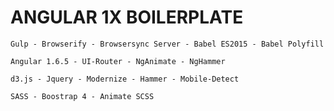 # ANGULAR 1X BOILERPLATE

    Gulp - Browserify - Browsersync Server - Babel ES2015 - Babel Polyfill
     
    Angular 1.6.5 - UI-Router - NgAnimate - NgHammer
     
    d3.js - Jquery - Modernize - Hammer - Mobile-Detect 
     
    SASS - Boostrap 4 - Animate SCSS
 
  
